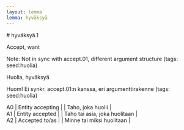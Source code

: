 ```yaml
---
layout: lemma
lemma: hyväksyä
---
```


<div class="sense">
# <span class="sensename">hyväksyä.1</span>

<span class="description">Accept, want</span>

Note: Not in sync with accept.01, different argument structure (tags: seed:huolia)

<span class="description">Huolia, hyväksyä</span>

Huom! Ei synkr. accept.01:n kanssa, eri argumenttirakenne (tags: seed:huolia)

A0 | Entity accepting |   | Taho, joka huolii |  
A1 | Entity accepted |   | Taho tai asia, joka huolitaan |  
A2 | Accepted to/as |   | Minne tai miksi huolitaan |  

</div>


